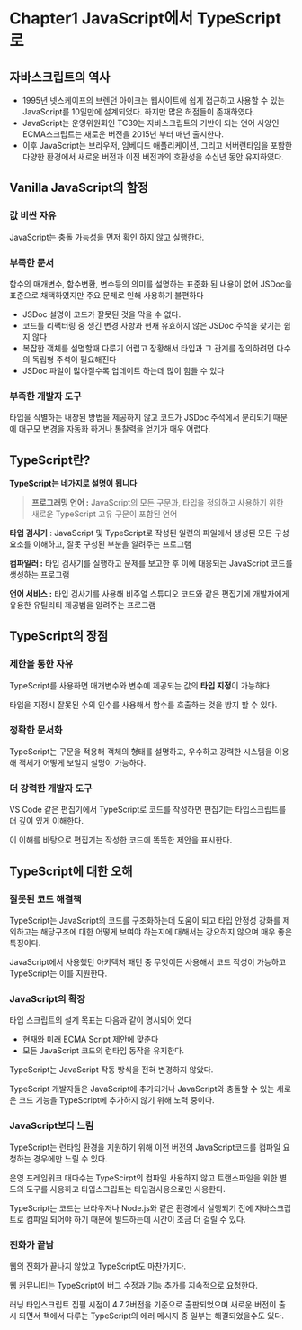 # Chapter1 JavaScript에서 TypeScript로

## 자바스크립트의 역사

- 1995년 넷스케이프의 브렌던 아이크는 웹사이트에 쉽게 접근하고 사용할 수 있는 JavaScript를 10일만에 설계되었다. 하지만 많은 허점들이 존재하였다.
- JavaScript는 운영위원회인 TC39는 자바스크립트의 기반이 되는 언어 사양인 ECMA스크립트는 새로운 버전을 2015년 부터 매년 출시한다.
- 이후 JavaScript는 브라우저, 임베디드 애플리케이션, 그리고 서버런타임을 포함한 다양한 환경에서 새로운 버전과 이전 버전과의 호환성을 수십년 동안 유지하였다.

## Vanilla JavaScript의 함정

### **값 비싼 자유**

JavaScript는 충돌 가능성을 먼저 확인 하지 않고 실행한다.

### **부족한 문서**

함수의 매개변수, 함수변환, 변수등의 의미를 설명하는 표준화 된 내용이 없어  JSDoc을 표준으로 채택하였지만 주요 문제로 인해 사용하기 불편하다 

- JSDoc 설명이 코드가 잘못된 것을 막을 수 없다.
- 코드를 리팩터링 중 생긴 변경 사항과 현재 유효하지 않은 JSDoc 주석을 찾기는 쉽지 않다
- 복잡한 객체를 설명할때 다루기 어렵고 장황해서 타입과 그 관계를 정의하려면 다수의 독립형 주석이 필요해진다
- JSDoc 파일이 많아질수록 업데이트 하는데 많이 힘들 수 있다

### **부족한 개발자 도구**

타입을 식별하는 내장된 방법을 제공하지 않고 코드가 JSDoc 주석에서 분리되기 때문에 대규모 변경을 자동화 하거나 통찰력을 얻기가 매우 어렵다.

## TypeScript란?

**TypeScript는 네가지로 설명이 됩니다**  

> **프로그래밍 언어 :** JavaScript의 모든 구문과, 타입을 정의하고 사용하기 위한 새로운 TypeScript 고유 구문이 포함된 언어 

**타입 검사기** : JavaScript 및 TypeScript로 작성된 일련의 파일에서 생성된 모든 구성 요소를 이해하고, 잘못 구성된 부분을 알려주는 프로그램 

**컴파일러 :** 타입 검사기를 실행하고 문제를 보고한 후 이에 대응되는 JavaScript 코드를 생성하는 프로그램

**언어 서비스 :** 타입 검사기를 사용해 비주얼 스튜디오 코드와 같은 편집기에 개발자에게 유용한 유틸리티 제공법을 알려주는 프로그램
> 

## TypeScript의 장점

### 제한을 통한 자유

TypeScript를 사용하면 매개변수와 변수에 제공되는 값의 **타입 지정**이 가능하다.

타입을 지정시 잘못된 수의 인수를 사용해서 함수를 호출하는 것을 방지 할 수 있다.

### 정확한 문서화

TypeScript는 구문을 적용해 객체의 형태를 설명하고, 우수하고 강력한 시스템을 이용해 객체가 어떻게 보일지 설명이 가능하다.

### 더 강력한 개발자 도구

VS Code 같은 편집기에서 TypeScript로 코드를 작성하면 편집기는 타입스크립트를 더 깊이 있게 이해한다.

이 이해를 바탕으로 편집기는 작성한 코드에 똑똑한 제안을 표시한다.

## TypeScript에 대한 오해

### 잘못된 코드 해결책

TypeScript는 JavaScript의 코드를 구조화하는데 도움이 되고 타입 안정성 강화를 제외하고는 해당구조에 대한 어떻게 보여야 하는지에 대해서는 강요하지 않으며 매우 좋은 특징이다.

JavaScript에서 사용했던 아키텍처 패턴 중 무엇이든 사용해서 코드 작성이 가능하고 TypeScript는 이를 지원한다.

### JavaScript의 확장

타입 스크립트의 설계 목표는 다음과 같이 명시되어 있다 

- 현재와 미래 ECMA Script 제안에 맞춘다
- 모든 JavaScript 코드의 런타임 동작을 유지한다.

TypeScript는 JavaScript 작동 방식을 전혀 변경하지 않았다. 

TypeScript 개발자들은 JavaScript에 추가되거나 JavaScript와 충돌할 수 있는 새로운 코드 기능을 TypeScript에 추가하지 않기 위해 노력 중이다.

### JavaScript보다 느림

TypeScript는 런타임 환경을 지원하기 위해 이전 버전의 JavaScript코드를 컴파일 요청하는 경우에만 느릴 수 있다.

운영 프레임워크 대다수는 TypeScirpt의 컴파일 사용하지 않고 트랜스파일을 위한 별도의 도구를 사용하고 타입스크립트는 타입검사용으로만 사용한다.

TypeScript는 코드는 브라우저나 Node.js와 같은 환경에서 실행되기 전에 자바스크립트로 컴파일 되어야 하기 때문에 빌드하는데 시간이 조금 더 걸릴 수 있다.

### 진화가 끝남

웹의 진화가 끝나지 않았고 TypeScript도 마찬가지다.

웹 커뮤니티는 TypeScript에 버그 수정과 기능 추가를 지속적으로 요청한다.

러닝 타입스크립트 집필 시점이 4.7.2버전을 기준으로 출판되었으며 새로운 버전이 출시 되면서 책에서 다루는 TypeScript의 에러 메시지 중 일부는 해결되었을수도 있다.
